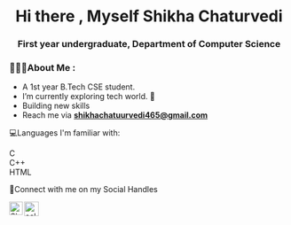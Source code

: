 <h1 align="center">Hi there  , Myself Shikha Chaturvedi</h1>
<h3 align="center">First year undergraduate, Department of Computer Science</h3>



<h3 align="left">👩🏼‍💻About Me :</h3>

- A 1st year B.Tech CSE student.
- I’m currently exploring tech world. 👀 
- Building new skills
- Reach me via **shikhachatuurvedi465@gmail.com**
 

💻Languages I'm familiar with: 

C <br>
C++<br>
HTML <br>




📝Connect with me on my Social Handles

<a href="http://www.linkedin.com/in/shikha-chaturvedi-990817212">
    <img align="left" alt="Shikha Chaturvedi | Linkedin" width="24px" src="https://github.com/TheDudeThatCode/TheDudeThatCode/blob/master/Assets/Linkedin.svg" />
  </a>
   <a href="https://twitter.com/ShikhaC11407577">
    <img align="left" alt="selfcares321 | Twitter" width="26px" src="https://github.com/TheDudeThatCode/TheDudeThatCode/blob/master/Assets/Twitter.svg" />
</a> 
  

<br>
<br>
<br>
<!---
SHIKHACH22/SHIKHACH22 is a ✨ special ✨ repository because its `README.md` (this file) appears on your GitHub profile.
You can click the Preview link to take a look at your changes.
--->
